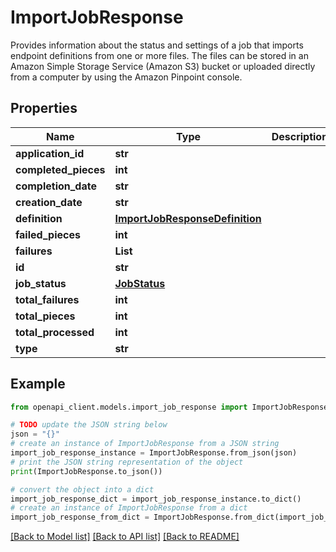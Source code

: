 # ImportJobResponse

Provides information about the status and settings of a job that imports endpoint definitions from one or more files. The files can be stored in an Amazon Simple Storage Service (Amazon S3) bucket or uploaded directly from a computer by using the Amazon Pinpoint console.

## Properties

Name | Type | Description | Notes
------------ | ------------- | ------------- | -------------
**application_id** | **str** |  | 
**completed_pieces** | **int** |  | [optional] 
**completion_date** | **str** |  | [optional] 
**creation_date** | **str** |  | 
**definition** | [**ImportJobResponseDefinition**](ImportJobResponseDefinition.md) |  | 
**failed_pieces** | **int** |  | [optional] 
**failures** | **List** |  | [optional] 
**id** | **str** |  | 
**job_status** | [**JobStatus**](JobStatus.md) |  | 
**total_failures** | **int** |  | [optional] 
**total_pieces** | **int** |  | [optional] 
**total_processed** | **int** |  | [optional] 
**type** | **str** |  | 

## Example

```python
from openapi_client.models.import_job_response import ImportJobResponse

# TODO update the JSON string below
json = "{}"
# create an instance of ImportJobResponse from a JSON string
import_job_response_instance = ImportJobResponse.from_json(json)
# print the JSON string representation of the object
print(ImportJobResponse.to_json())

# convert the object into a dict
import_job_response_dict = import_job_response_instance.to_dict()
# create an instance of ImportJobResponse from a dict
import_job_response_from_dict = ImportJobResponse.from_dict(import_job_response_dict)
```
[[Back to Model list]](../README.md#documentation-for-models) [[Back to API list]](../README.md#documentation-for-api-endpoints) [[Back to README]](../README.md)


